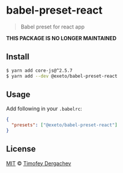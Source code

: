 # babel-preset-react

> Babel preset for react app

**THIS PACKAGE IS NO LONGER MAINTAINED**

## Install

```sh
$ yarn add core-js@^2.5.7
$ yarn add --dev @exeto/babel-preset-react
```

## Usage

Add following in your `.babelrc`:

```json
{
  "presets": ["@exeto/babel-preset-react"]
}
```

## License

[MIT](LICENSE.md) © [Timofey Dergachev](https://exeto.me/en)
